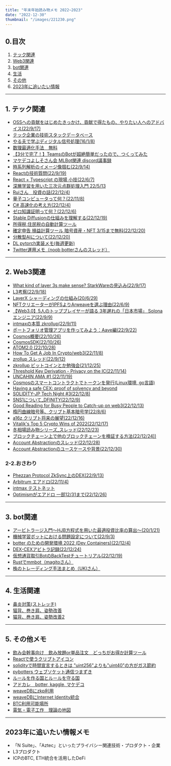 ```yaml
---
title: "年末年始読み物メモ 2022~2023"
date: "2022-12-30"
thumbnail: "/images/221230.png"
---
```


## 0.目次
1. [テック関連](#tech)
2. [Web3関連](#web3)
3. [bot関連](#bot)
4. [生活](#life)
5. [その他](#others)
6. [2023年に追いたい情報](#2023)

---

<a id="tech"></a>

## 1. テック関連 
- [OSSへの貢献をはじめたきっかけ、貢献で得たもの、やりたい人へのアドバイス(22/9/17)](https://www.youtube.com/watch?v=L9gz8Xbaek0)
- [テック企業の技術スタックデータベース](https://whatweuse.dev/)
- [やる夫で学ぶディジタル信号処理(16/1/8)](http://www.ic.is.tohoku.ac.jp/~swk/lecture/yaruodsp/main.html)
- [数理最適化手法　無料](https://ocwx.ocw.u-tokyo.ac.jp/course_11412/)
- [【3分で完了！】TeamsのBotが超絶簡単だったので、つくってみた](https://marketingengineercareer.com/teamsbot)
- [マケデコよしそさん会 MLBot関連 discord議事録](https://twitter.com/cryptoo_bear/status/1578374818461646848?s=20&t=Lgf2XfuU9wMmCLlfiYqOaA)
- [時系列解析のイメージ像掴む(22/9/14)](https://hiro-gamo.hatenablog.com/entry/2022/09/14/105813)
- [Reactの技術質問(22/9/19)](https://qiita.com/KNR109/items/e13a5c5b8b461e846902?utm_content=buffer52ea5&utm_medium=social&utm_source=twitter.com&utm_campaign=buffer)
- [React + Typescript の現場 小技(22/6/7)](https://qiita.com/dosukoi_man/items/70386fa0bb919804eaed)
- [深層学習を用いた三次元点群処理入門 22/5/13](https://speakerdeck.com/nnchiba/shen-ceng-xue-xi-woyong-itasan-ci-yuan-dian-qun-chu-li-ru-men)
- [Ruiさん　投資の話(22/12/4)](https://twitter.com/rui314/status/1599262126623031297?s=20&t=Lgf2XfuU9wMmCLlfiYqOaA)
- [量子コンピュータって何？(22/11/8)](https://www.youtube.com/watch?v=P88zPqMJ1kg)
- [C# 高速化の考え方(22/12/4)](https://codeknowledge.livedoor.blog/archives/19381282.html)
- [ゼロ知識証明って何？(22/12/6)](https://www.youtube.com/watch?v=eAp2HSjDPPk&feature=youtu.be)
- [Stable Diffusionの仕組みを理解する(22/12/19)](https://twitter.com/xecus/status/1604679660859666432?s=20&t=Lgf2XfuU9wMmCLlfiYqOaA)
- [所得税,住民税の自動計算ツール](https://kaikei7.com/shotokuzei_juuminzei_keisan/)
- [確定申告 損益計算ツール 暗号資産・NFT 3/15まで無料(22/12/20)](https://twitter.com/CryptoVisionJp/status/1605197034809888768?s=20&t=Lgf2XfuU9wMmCLlfiYqOaA)
- [分散型AIについて(22/12/20)](https://twitter.com/masatojames/status/1605156713383895040?s=20&t=Lgf2XfuU9wMmCLlfiYqOaA)
- [DL pytorch実装メモ(毎週更新)](https://twitter.com/Yamkaz/status/1607231988632801280?s=20&t=Lgf2XfuU9wMmCLlfiYqOaA)
- [Twitter運用メモ（noob botterさんのスレッド）](https://twitter.com/noobbotter3/status/1608558376379912192?s=20&t=Lgf2XfuU9wMmCLlfiYqOaA)


---

<a id="web3"></a>


## 2. Web3関連
- [What kind of layer 3s make sense? StarkWareの見込み(22/9/17)](https://vitalik.ca/general/2022/09/17/layer_3.html)
- [L3考察(22/9/18)](https://twitter.com/etrisotoko777/status/1571507231711174658?s=20&t=Lgf2XfuU9wMmCLlfiYqOaA)
- [LayerX シャーディングの仕組み(20/6/29)](https://logmi.jp/tech/articles/323016)
- [NFTクリエーターがIPFSよりArweaveを選ぶ理由(22/6/9)](https://arweave.news/arweave-vs-ipfs-japanese/)
- [【Web3.0】5人のトッププレイヤーが語る 3年遅れの「日本市場」 Solonaエンジニア(22/9/9)](https://www.youtube.com/watch?v=nzQoDsenOo0)
- [intmaxの本質 zkrollup(22/9/11)](https://twitter.com/ocrybit/status/1568916212322803715?s=20&t=Lgf2XfuU9wMmCLlfiYqOaA)
- [ポートフォリオ管理アプリを作ってみよう：Aave編(22/9/22)](https://defire.jp/portfolio-app-aave-v3/)
- [Cosmos概要(22/10/26)](https://twitter.com/ocrybit/status/1585408724436402178?s=20&t=Lgf2XfuU9wMmCLlfiYqOaA)
- [CosmosSDK(22/10/26)](https://twitter.com/Stir_Network_JP/status/1585240958458732545?s=20&t=Lgf2XfuU9wMmCLlfiYqOaA)
- [ATOM2.0 (22/10/28)](https://hashhub-research.com/articles/2022-10-28-atom2)
- [How To Get A Job In Crypto/web3(22/11/8)](https://www.getrevue.co/profile/route2fi/issues/how-to-get-a-job-in-crypto-web3-1443049?via=twitter-card&client=DesktopWeb&element=issue-card)
- [zrollup スレッド(22/9/12)](https://twitter.com/SalomonCrypto/status/1569334975614582784?s=20&t=Lgf2XfuU9wMmCLlfiYqOaA)
- [zkrollup ビットコインとか勉強会(21/12/25)](https://www.youtube.com/watch?v=ayYZvU5vFLc)
- [Threshold Key Derivation - Privacy on the IC(22/11/14)](https://forum.dfinity.org/t/threshold-key-derivation-privacy-on-the-ic/16560)
- [UNCAHIN AMA #1 (22/11/19)](https://twitter.com/yuki_unchain/status/1593895906398855170?s=20&t=Lgf2XfuU9wMmCLlfiYqOaA)
- [Cosmosのスマートコントラクトでトークンを発行(Linux環境, go言語)](https://www.youtube.com/watch?v=GoduIdGYq7c)
- [Having a safe CEX: proof of solvency and beyond](https://hackmd.io/@vbuterin/proof_of_solvency)
- [SOLIDITY-JP Tech Night #3(22/12/8)](https://twitter.com/solidity_jp/status/1600827816697679873?s=20&t=Lgf2XfuU9wMmCLlfiYqOaA)
- [SNS1について_DFINITY(22/12/9)](https://forum.dfinity.org/t/sns-1-lessons-learned/17230)
- [Good Reading for Busy People to Catch-up on web3(22/12/13)](https://unchain-shiftbase.notion.site/Good-Reading-for-Busy-People-to-Catch-up-on-web3-385d720a570c4531a57ca05d0cd84974)
- [楕円曲線暗号等、クリプト基本暗号学(22/8/6)](https://leonahioki.medium.com/%E6%A5%95%E5%86%86%E6%9B%B2%E7%B7%9A%E3%81%AE%E5%A4%A2%E3%81%AE%E5%9B%BD%E3%81%AB%E4%BD%8F%E3%82%82%E3%81%86-12dcc675995a)
- [a16z クリプト将来の展望(22/12/16)](https://twitter.com/a16zcrypto/status/1603433052780175366?s=20&t=Lgf2XfuU9wMmCLlfiYqOaA)
- [Vitalik's Top 5 Crypto Wins of 2022(22/12/17)](https://shows.banklesshq.com/p/vitaliks-top-5-crypto-wins-of-2022?r=6mpgd&utm_campaign=post&utm_medium=web#details)
- [冬相場読み物シリーズ_スレッド(22/12/23)](https://twitter.com/noobbotter3/status/1606170303142326272?s=20&t=Lgf2XfuU9wMmCLlfiYqOaA)
- [ブロックチェーン上で他のブロックチェーンを検証する方法(22/12/24))](https://twitter.com/date_toya/status/1606611165773443072?s=20&t=Lgf2XfuU9wMmCLlfiYqOaA)
- [Account Abstractionのスレッド(22/12/28)](https://twitter.com/ZempoJun/status/1608013141790838784?s=20&t=Lgf2XfuU9wMmCLlfiYqOaA)
- [Account Abstractionのユースケースや背景(22/12/30)](https://www.youtube.com/watch?v=Ob1s_w01HT8)

### 2-2.おさわり
- [Phezzan Protocol ZkSync上のDEX(22/9/13)](https://0xmachblog.com/crypto/zksync2-0-testnet/)
- [Arbitrum エアドロ(22/11/4)](https://twitter.com/SakaiJin___/status/1588533571073232898?s=20&t=Lgf2XfuU9wMmCLlfiYqOaA)
- [intmax テストネット](https://twitter.com/harukatarotaro/status/1605124318647590912?s=20&t=Lgf2XfuU9wMmCLlfiYqOaA)
- [Optimismがエアドロ 一部12/31まで(22/12/26)](https://twitter.com/0xZentsu/status/1607305982312579074?s=20&t=Lgf2XfuU9wMmCLlfiYqOaA)

---

<a id="bot"></a>

## 3. bot関連
- [アービトラージ入門〜HJB方程式を用いた最適投資比率の算出〜(20/1/21)](https://qiita.com/echos1121/items/613b188a682655b81991)
- [機械学習ボットにおける問題設定について(22/9/3)](https://note.com/yseeker/n/n6144c9805b35)
- [botter のための開発環境 2022 (Dev Containers)(22/12/4)](https://zenn.dev/mtkn1/articles/a455bb8732e52e) 
- [DEX-CEXアビトラ記録(22/12/24)](https://twitter.com/cryptoo_bear/status/1602941628338970625?s=20&t=Lgf2XfuU9wMmCLlfiYqOaA)
- [仮想通貨取引BotのBackTestチュートリアル(22/12/19)](https://twitter.com/yasstake/status/1604800664143810560?s=20&t=Lgf2XfuU9wMmCLlfiYqOaA)
- [Rustでmmbot（magitoさん）](https://twitter.com/regolith1223/status/1606923901682192385?s=20&t=Lgf2XfuU9wMmCLlfiYqOaA)
- [株のトレーディング手法まとめ（UKIさん）](https://twitter.com/blog_uki/status/1606779405824843776?s=20&t=Lgf2XfuU9wMmCLlfiYqOaA)

---

<a id="life"></a>

## 4. 生活関連

- [鼻炎対策(ストレッチ)](https://twitter.com/world_buzz_news/status/1607306991554424832?s=20&t=Lgf2XfuU9wMmCLlfiYqOaA)
- [猫背、巻き肩、姿勢改善](https://twitter.com/stretchYouTuber/status/1574322894779228161?s=20&t=Lgf2XfuU9wMmCLlfiYqOaA)
- [猫背、巻き肩、姿勢改善2](https://twitter.com/ogitoreshota/status/1575088388180684800?s=20&t=Lgf2XfuU9wMmCLlfiYqOaA)

---

<a id="others"></a>

## 5. その他メモ
- [飲み会幹事向け　飲み放題or単品注文　どっちがお得か計算ツール](https://sshuhei.com/entry/which_is_economically_good/)
- [Reactで使うクリプトアイコン](https://cryptocons.io/)
- [solidityで時間宣言するときは "uint256"よりも"uint40"の方がガス節約](https://twitter.com/TeaTuberMameta/status/1602796113706090496?s=20&t=Lgf2XfuU9wMmCLlfiYqOaA)
- [pybotters ウェブソケット通信つまずき](https://twitter.com/yametee_crypto/status/1597498607619674112?s=20&t=Lgf2XfuU9wMmCLlfiYqOaA)
- [ルールを作る国とルールを守る国](https://twitter.com/investorz_mita/status/1597128091897237504?s=20&t=Lgf2XfuU9wMmCLlfiYqOaA)
- [アドカレ　botter, kaggle, マケデコ](https://twitter.com/hiyokko_crypto/status/1597039588362850304?s=20&t=Lgf2XfuU9wMmCLlfiYqOaA)
- [weaveDBにzkp利用](https://twitter.com/ocrybit/status/1585408724436402178?s=20&t=Lgf2XfuU9wMmCLlfiYqOaA)
- [weaveDBにInternet Identity統合](https://twitter.com/ocrybit/status/1567393921902252032)
- [BTC利用可能場所](https://btcmap.org/map)
- [電気・電子工作　理論の地図](https://twitter.com/linear_tec/status/1577647672080887808?s=20&t=Lgf2XfuU9wMmCLlfiYqOaA)

---

<a id="2023"></a>


## 2023年に追いたい情報メモ

- 「N Suite」、「Aztec」といったプライバシー関連技術・プロダクト・企業
- L3プロダクト
- ICPのBTC, ETH統合を活用したDeFi
